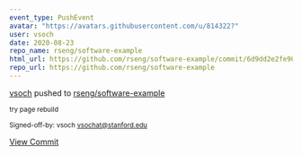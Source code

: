 ```yaml
---
event_type: PushEvent
avatar: "https://avatars.githubusercontent.com/u/814322?"
user: vsoch
date: 2020-08-23
repo_name: rseng/software-example
html_url: https://github.com/rseng/software-example/commit/6d9dd2e2fe901640a859a8878068e45bd2390cc4
repo_url: https://github.com/rseng/software-example
---
```


<a href='https://github.com/vsoch' target='_blank'>vsoch</a> pushed to <a href='https://github.com/rseng/software-example' target='_blank'>rseng/software-example</a>

<small>try page rebuild

Signed-off-by: vsoch <vsochat@stanford.edu></small>

<a href='https://github.com/rseng/software-example/commit/6d9dd2e2fe901640a859a8878068e45bd2390cc4' target='_blank'>View Commit</a>